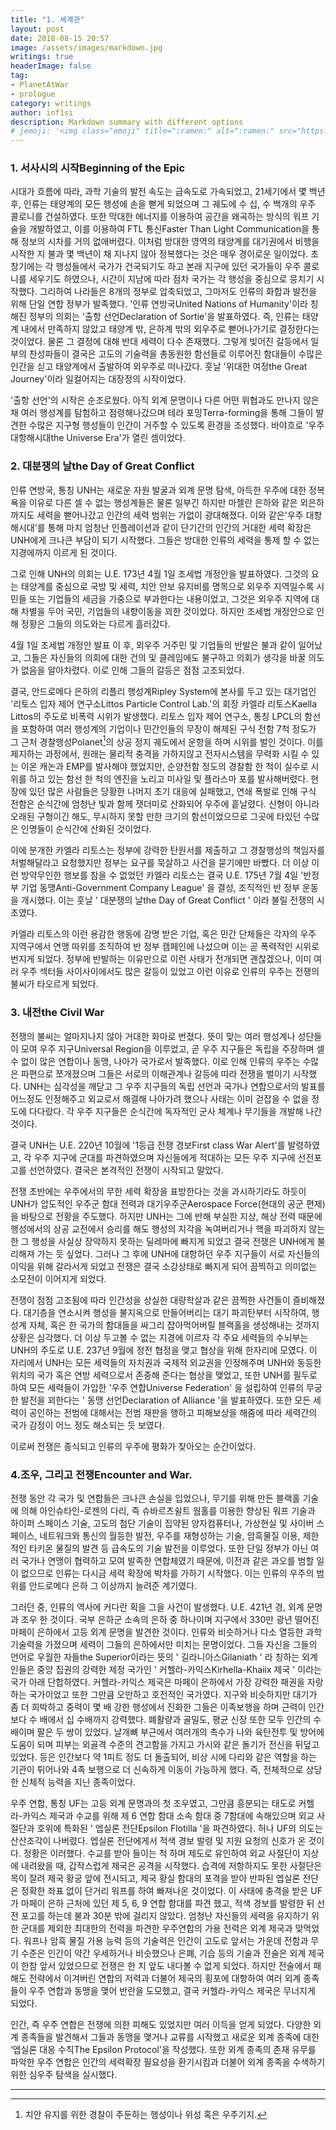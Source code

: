 ```yaml
---
title: "1. 세계관"
layout: post
date: 2018-08-15 20:57
image: /assets/images/markdown.jpg
writings: true
headerImage: false
tag:
- PlanetAtWar
- prologue
category: writings
author: inf1si
description: Markdown summary with different options
# jemoji: '<img class="emoji" title=":ramen:" alt=":ramen:" src="https://assets.github.com/images/icons/emoji/unicode/1f35c.png" height="20" width="20" align="absmiddle">'
---
```



### 1. 서사시의 시작Beginning of the Epic

 시대가 흐름에 따라, 과학 기술의 발전 속도는 급속도로 가속되었고, 21세기에서 몇 백년 후, 인류는 태양계의 모든 행성에 손을 뻗게 되었으며 그 궤도에 수 십, 수 백개의 우주 콜로니를 건설하였다. 또한 막대한 에너지를 이용하여 공간을 왜곡하는 방식의 워프 기술을 개발하였고, 이를 이용하여 FTL 통신Faster Than Light Communication을 통해 정보의 시차를 거의 없애버렸다. 이처럼 방대한 영역의 태양계를 대기권에서 비행을 시작한 지 불과 몇 백년이 채 지나지 않아 정복했다는 것은 매우 경이로운 일이었다. 초창기에는 각 행성들에서 국가가 건국되기도 하고 본래 지구에 있던 국가들이 우주 콜로니를 세우기도 하였으나, 시간이 지남에 따라 점차 국가는 각 행성을 중심으로 뭉치기 시작했다. 그리하여 나라들은 8개의 정부로 압축되었고, 그마저도 인류의 화합과 발전을 위해 단일 연합 정부가 발족했다. '인류 연방국United Nations of Humanity'이라 칭해진 정부의 의회는 '출항 선언Declaration of Sortie'을 발표하였다. 즉, 인류는 태양계 내에서 만족하지 않았고 태양계 밖, 은하계 밖의 외우주로 뻗어나가기로 결정한다는 것이었다. 물론 그 결정에 대해 반대 세력이 다수 존재했다. 그렇게 빚어진 갈등에서 일부의 찬성파들이 결국은 고도의 기술력을 총동원한 함선들로 이루어진 함대들이 수많은 인간을 싣고 태양계에서 출발하여 외우주로 떠나갔다. 훗날 '위대한 여정the Great Journey'이라 일컬어지는 대장정의 시작이었다.

 '출항 선언'의 시작은 순조로웠다. 아직 외계 문명이나 다른 어떤 위협과도 만나지 않은 채 여러 행성계를 탐험하고 점령해나갔으며 테라 포밍Terra-forming을 통해 그들이 발견한 수많은 지구형 행성들이 인간이 거주할 수 있도록 환경을 조성했다. 바야흐로 '우주 대항해시대the Universe Era'가 열린 셈이었다.


### 2. 대분쟁의 날the Day of Great Conflict

 인류 연방국, 통칭 UNH는 새로운 자원 발굴과 외계 문명 탐색, 아득한 우주에 대한 정복욕을 이유로 다른 셀 수 없는 행성계들은 물론 일부긴 하지만 마젤란 은하와 같은 외은하까지도 세력을 뻗어나갔고 인간의 세력 범위는 가없이 광대해졌다. 이와 같은'우주 대항해시대'를 통해 마치 엄청난 인플레이션과 같이 단기간의 인간의 거대한 세력 확장은 UNH에게 크나큰 부담이 되기 시작했다. 그들은 방대한 인류의 세력을 통제 할 수 없는 지경에까지 이르게 된 것이다.

 그로 인해 UNH의 의회는  U.E. 173년 4월 1일 조세법 개정안을 발표하였다. 그것의 요는 태양계를 중심으로 국방 및 세력, 치안 안보 유지비를 명목으로 외우주 지역일수록 시민들 또는 기업들의 세금을 가중으로 부과한다는 내용이었고, 그것은 외우주 지역에 대해 차별을 두어 국민, 기업들의 내향이동을 꾀한 것이었다. 하지만 조세법 개정안으로 인해 정황은 그들의 의도와는 다르게 흘러갔다.

 4월 1일 조세법 개정안 발표 이 후, 외우주 거주민 및 기업들의 반발은 불과 같이 일어났고, 그들은 자신들의 의회에 대한 건의 및 클레임에도 불구하고 의회가 생각을 바꿀 의도가 없음을 알아차렸다. 이로 인해 그들의 갈등은 점점 고조되었다.

 결국, 안드로메다 은하의 리플리 행성계Ripley System에 본사를 두고 있는 대기업인 '리토스 입자 제어 연구소Littos Particle Control Lab.'의 회장 카엘라 리토스Kaella Littos의 주도로 비폭력 시위가 발생했다. 리토스 입자 제어 연구소, 통칭 LPCL의 함선을 포함하여 여러 행성계의 기업이나 민간인들의 무장이 해제된 구식 전함 7척 정도가 그 근처 경찰행성Polanet[^1]의 상공 정지 궤도에서 운항을 하며 시위를 벌인 것이다. 이를 제지하는 과정에서, 원래는 물리적 충격을 가하지않고 전자시스템을 무력화 시킬 수 있는 이온 캐논과 EMP를 발사해야 했었지만, 순양전함 정도의 경찰함 한 척이 실수로 시위를 하고 있는 함선 한 척의 엔진을 노리고 미사일 및 플라스마 포를 발사해버렸다. 현장에 있던 많은 사람들은 당황한 나머지 초기 대응에 실패했고, 연쇄 폭발로 인해 구식 전함은 순식간에 엄청난 빛과 함께 잿더미로 산화되어 우주에 흩날렸다. 신형이 아니라 오래된 구형이긴 해도, 무시하지 못할 만한 크기의 함선이었으므로 그곳에 타있던 수많은 인명들이 순식간에 산화된 것이었다.

 이에 분개한 카엘라 리토스는 정부에 강력한 탄원서를 제출하고 그 경찰행성의 책임자를 처벌해달라고 요청했지만 정부는 요구를 묵살하고 사건을 묻기에만 바빴다. 더 이상 이런 방약무인한 행보를 참을 수 없었던 카엘라 리토스는 결국 U.E. 175년 7월 4일 '반정부 기업 동맹Anti-Government Company League' 을 결성, 조직적인 반 정부 운동을 개시했다. 이는 훗날 ' 대분쟁의 날the Day of Great Conflict ' 이라 불릴 전쟁의 시초였다.

 카엘라 리토스의 이런 용감한 행동에 감명 받은 기업, 혹은 민간 단체들은 각자의 우주 지역구에서 연맹 따위를 조직하여 반 정부 캠페인에 나섰으며 이는 곧 폭력적인 시위로 번지게 되었다. 정부에 반발하는 이유만으로 이런 사태가 전개되면 괜찮겠으나, 이미 여러 우주 섹터들 사이사이에서도 많은 갈등이 있었고 이런 이유로 인류의 우주는 전쟁의 불씨가 타오르게 되었다.


### 3. 내전the Civil War

 전쟁의 불씨는 얼마지나지 않아 거대한 화마로 번졌다. 뜻이 맞는 여러 행성계나 성단들이 모여 우주 지구Universal Region을 이루었고, 곧 우주 지구들은 독립을 주장하며 셀 수 없이 많은 연합이나 동맹, 나아가 국가로서 발족했다. 이로 인해 인류의 우주는 수많은 파편으로 쪼개졌으며 그들은 서로의 이해관계나 갈등에 따라 전쟁을 벌이기 시작했다. UNH는 심각성을 깨닫고 그 우주 지구들의 독립 선언과 국가나 연합으로서의 발표를 어느정도 인정해주고 외교로서 해결해 나아가려 했으나 사태는 이미 걷잡을 수 없을 정도에 다다랐다. 각 우주 지구들은 순식간에 독자적인 군사 체계나 무기들을 개발해 나간 것이다.

 결국 UNH는 U.E. 220년 10월에 '1등급 전쟁 경보First class War Alert'를 발령하였고, 각 우주 지구에 군대를 파견하였으며 자신들에게 적대하는 모든 우주 지구에 선전포고를 선언하였다. 결국은 본격적인 전쟁이 시작되고 말았다.

 전쟁 초반에는 우주에서의 무한 세력 확장을 표방한다는 것을 과시하기라도 하듯이 UNH가 압도적인 우주군 함대 전력과 대기우주군Aerospace Force(현대의 공군 편제)을 바탕으로 전황을 주도했다. 하지만 UNH는 그에 반해 부실한 지상, 해상 전력 때문에 행성에서의 상공 교전에서 승리를 해도 행성의 지각을 녹여버리거나 핵을 파괴하지 않는 한 그 행성을 사실상 장악하지 못하는 딜레마에 빠지게 되었고 결국 전쟁은 UNH에게 불리해져 가는 듯 싶었다. 그러나 그 후에 UNH에 대항하던 우주 지구들이 서로 자신들의 이익을 위해 갈라서게 되었고 전쟁은 결국 소강상태로 빠지게 되어 끔찍하고 의미없는 소모전이 이어지게 되었다.

 전쟁이 점점 고조됨에 따라 인간성을 상실한 대량학살과 같은 끔찍한 사건들이 즐비해졌다. 대기층을 연소시켜 행성을 불지옥으로 만들어버리는 대기 파괴탄부터 시작하여, 행성계 자체, 혹은 한 국가의 함대들을 싸그리 잡아먹어버릴 블랙홀을 생성해내는 것까지 상황은 심각했다. 더 이상 두고볼 수 없는 지경에 이르자 각 주요 세력들의 수뇌부는 UNH의 주도로  U.E. 237년 9월에 정전 협정을 맺고 협상을 위해 한자리에 모였다. 이 자리에서 UNH는 모든 세력들의 자치권과 국제적 외교권을 인정해주며 UNH와 동등한 위치의 국가 혹은 연방 세력으로서 존중해 준다는 협상을 맺었고, 또한 UNH를 필두로 하여 모든 세력들이 가입한 '우주 연합Universe Federation' 을 설립하여 인류의 무궁한 발전을 꾀한다는 ' 동맹 선언Declaration of Alliance '을 발표하였다. 또한 모든 세력이 공인하는 전범에 대해서는 전범 재판을 행하고 피해보상을 해줌에 따라 세력간의 국가 감정이 어느 정도 해소되는 듯 보였다.

 이로써 전쟁은 종식되고 인류의 우주에 평화가 찾아오는 순간이었다.



### 4.조우, 그리고 전쟁Encounter and War.

 전쟁 동안 각 국가 및 연합들은 크나큰 손실을 입었으나, 무기를 위해 만든 블랙홀 기술에 의해 아인슈타인-로젠의 다리, 즉 슈바르츠쉴트 웜홀를 이용한 향상된 워프 기술과 하이퍼 스페이스 기술, 고도의 첨단 기술이 집약된 양자컴퓨터나, 가상현실 및 사이버 스페이스, 네트워크와 통신의 월등한 발전, 우주를 재형성하는 기술, 암흑물질 이용, 제한적인 타키온 물질의 발견 등 급속도의 기술 발전을 이루었다. 또한 단일 정부가 아닌 여러 국가나 연맹이 협력하고 모여 발족한 연합체였기 때문에, 이전과 같은 과오를 범할 일이 없으므로 인류는 다시금 세력 확장에 박차를 가하기 시작했다. 이는 인류의 우주의 범위를 안드로메다 은하 그 이상까지 늘려준 계기였다.

 그러던 중, 인류의 역사에 커다란 획을 그을 사건이 발생했다. U.E. 421년 경, 외계 문명과 조우 한 것이다. 국부 은하군 소속의 은하 중 하나이며 지구에서 330만 광년 떨어진 마페이 은하에서 고등 외계 문명을 발견한 것이다. 인류와 비슷하거나 다소 열등한 과학 기술력을 가졌으며 세력이 그들의 은하에서만 미치는 문명이었다. 그들 자신을 그들의 언어로 우월한 자들the Superior이라는 뜻의 ' 길라니아스Gilaniath ' 라 칭하는 외계인들은 중앙 집권의 강력한 제정 국가인 ' 커헬라-카익스Kirhella-Khaiix 제국 ' 이라는 국가 아래 단합하였다. 커헬라-카익스 제국은 마페이 은하에서 가장 강력한 패권을 자랑하는 국가이었고 또한 그만큼 오만하고 호전적인 국가였다. 지구와 비슷하지만 대기가 좀 더 희박하고 중력이 몇 배 강한 행성에서 진화한 그들은 이족보행을 하며 근력이 인간보다 수 배에서 십 수배까지 강력했다. 폐활량과 골밀도, 평균 신장 또한 모두 인간의 수 배이며 팔은 두 쌍이 있었다. 날개뼈 부근에서 여러개의 촉수가 나와 육탄전투 및 방어에 도움이 되며 피부는 외골격 수준의 견고함을 가지고 가시와 같은 돌기가 전신을 뒤덮고 있었다. 등은 인간보다 약 1피트 정도 더 돌출되어, 비상 시에 다리와 같은 역할을 하는 기관이 튀어나와 4족 보행으로 더 신속하게 이동이 가능하게 했다. 즉, 전체적으로 상당한 신체적 능력을 지닌 종족이었다.

 우주 연합, 통칭 UF는 고등 외계 문명과의 첫 조우였고, 그만큼 흥분되는 태도로 커헬라-카익스 제국과 수교를 위해 제 6 연합 함대 소속 함대 중 7함대에 속해있으며 외교 사절단과 호위에 특화된 ' 엡실론 전단Epsilon Flotilla '을 파견하였다. 허나 UF의 의도는 산산조각이 나버렸다. 엡실론 전단에게서 적색 경보 발령 및 지원 요청의 신호가 온 것이다. 정황은 이러했다. 수교를 받아 들이는 척 하며 제도로 유인하여 외교 사절단이 지상에 내려왔을 때, 갑작스럽게 제국은 공격을 시작했다. 습격에 저항하지도 못한 사절단은 목이 잘려 제국 황궁 앞에 전시되고, 제국 황실 함대의 포격을 받아 반파된 엡실론 전단은 정확한 좌표 없이 단거리 워프를 하여 빠져나온 것이었다. 이 사태에 충격을 받은 UF가 마페이 은하 근처에 있던 제 5, 6, 9 연합 함대를 파견 했고, 적색 경보를 발령한 뒤 선전 포고를 하는데 불과 30분 밖에 걸리지 않았다. 엄청난 자신들의 세력을 유지하기 위한 군대를 제외한 최대한의 전력을 파견한 우주연합의 가용 전력은 외계 제국과 맞먹었다. 워프나 암흑 물질 가용 능력 등의 기술력은 인간이 고도로 앞서는 가운데 전함과 무기 수준은 인간이 약간 우세하거나 비슷했으나 은폐, 기습 등의 기술과 전술은 외계 제국이 한참 앞서 있었으므로 전쟁은 한 치 앞도 내다볼 수 없게 되었다. 하지만 전술에서 패해도 전략에서 이겨버린 연합의 저력과 더불어 제국의 횡포에 대항하여 여러 외계 종족들이 우주 연합과 동맹을 맺어 반란을 도모했고, 결국 커헬라-카익스 제국은 무너지게 되었다. 

 인간, 즉 우주 연합은 전쟁에 의한 피해도 있었지만 여러 이득을 얻게 되었다. 다양한 외계 종족들을 발견해서 그들과 동맹을 맺거나 교류를 시작했고 새로운 외계 종족에 대한 ‘엡실론 대응 수칙The Epsilon Protocol'을 작성했다. 또한 외계 종족의 존재 유무를 파악한 우주 연합은 인간의 세력확장 필요성을 환기시킴과 더불어 외계 종족을 수색하기 위한 심우주 탐색을 실시했다.

----
[^1]: 치안 유지를 위한 경찰이 주둔하는 행성이나 위성 혹은 우주기지.
